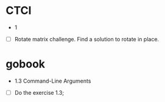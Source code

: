 # CTCI
* 1
- [ ] Rotate matrix challenge. Find a solution to rotate in place.

# gobook
* 1.3 Command-Line Arguments
- [ ] Do the exercise 1.3;
